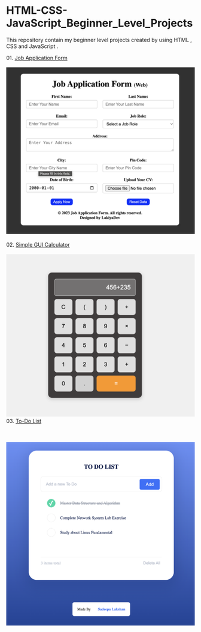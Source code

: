 # HTML-CSS-JavaScript_Beginner_Level_Projects
This repository contain my beginner level projects created by using HTML , CSS and JavaScript .<br>
<p> 01. <a href = "https://github.com/LakiyaDev/HTML-CSS-JavaScript_Beginner_Level_Projects/tree/main/JobApplicationForm">Job Application Form </a><br><br>
<img src ="JobApplicationForm/Job Application Form Preview.png"><br><br>
02. <a href ="https://github.com/LakiyaDev/HTML-CSS-JavaScript_Beginner_Level_Projects/tree/main/SimpleGUICalculator">Simple GUI Calculator </a><br><br>
<img src="SimpleGUICalculator/Simple GUI Calculator.png">
03. <a href = "https://github.com/LakiyaDev/HTML-CSS-JavaScript_Beginner_Level_Projects/tree/main/To-Do-List">To-Do List </a></p><br><br>
<img src="To-Do-List/To-Do-List Preview.png">
